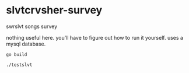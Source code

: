 # slvtcrvsher-survey
swrslvt songs survey 

nothing useful here. you'll have to figure out how to run it yourself.
uses a mysql database.

`go build`

`./testslvt`
